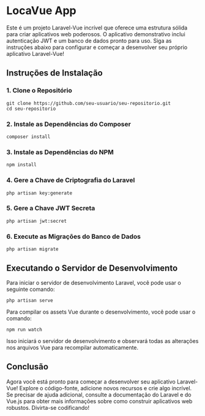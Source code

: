 # LocaVue App

Este é um projeto Laravel-Vue incrível que oferece uma estrutura sólida para criar aplicativos web poderosos. O aplicativo demonstrativo inclui autenticação JWT e um banco de dados pronto para uso. Siga as instruções abaixo para configurar e começar a desenvolver seu próprio aplicativo Laravel-Vue!

## Instruções de Instalação

### 1. Clone o Repositório

```
git clone https://github.com/seu-usuario/seu-repositorio.git
cd seu-repositorio
```

### 2. Instale as Dependências do Composer

```
composer install
```

### 3. Instale as Dependências do NPM

```
npm install
```

### 4. Gere a Chave de Criptografia do Laravel

```
php artisan key:generate
```

### 5. Gere a Chave JWT Secreta

```
php artisan jwt:secret
```

### 6. Execute as Migrações do Banco de Dados

```
php artisan migrate
```

## Executando o Servidor de Desenvolvimento

Para iniciar o servidor de desenvolvimento Laravel, você pode usar o seguinte comando:

```
php artisan serve
```

Para compilar os assets Vue durante o desenvolvimento, você pode usar o comando:

```
npm run watch
```

Isso iniciará o servidor de desenvolvimento e observará todas as alterações nos arquivos Vue para recompilar automaticamente.

## Conclusão

Agora você está pronto para começar a desenvolver seu aplicativo Laravel-Vue! Explore o código-fonte, adicione novos recursos e crie algo incrível. Se precisar de ajuda adicional, consulte a documentação do Laravel e do Vue.js para obter mais informações sobre como construir aplicativos web robustos. Divirta-se codificando!
